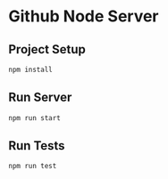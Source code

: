 # Github Node Server

## Project Setup

```bash
npm install
```

## Run Server

```bash
npm run start
```

## Run Tests

```bash
npm run test
```
